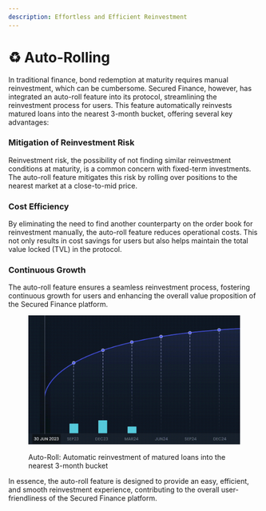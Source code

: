 ```yaml
---
description: Effortless and Efficient Reinvestment
---
```


# ♻️ Auto-Rolling

In traditional finance, bond redemption at maturity requires manual reinvestment, which can be cumbersome. Secured Finance, however, has integrated an auto-roll feature into its protocol, streamlining the reinvestment process for users. This feature automatically reinvests matured loans into the nearest 3-month bucket, offering several key advantages:

### **Mitigation of Reinvestment Risk**

Reinvestment risk, the possibility of not finding similar reinvestment conditions at maturity, is a common concern with fixed-term investments. The auto-roll feature mitigates this risk by rolling over positions to the nearest market at a close-to-mid price.

### **Cost Efficiency**

By eliminating the need to find another counterparty on the order book for reinvestment manually, the auto-roll feature reduces operational costs. This not only results in cost savings for users but also helps maintain the total value locked (TVL) in the protocol.

### **Continuous Growth**

The auto-roll feature ensures a seamless reinvestment process, fostering continuous growth for users and enhancing the overall value proposition of the Secured Finance platform.

<figure><img src="../../../.gitbook/assets/autoroll.gif" alt="" width="563"><figcaption><p>Auto-Roll: Automatic reinvestment of matured loans into the nearest 3-month bucket</p></figcaption></figure>

In essence, the auto-roll feature is designed to provide an easy, efficient, and smooth reinvestment experience, contributing to the overall user-friendliness of the Secured Finance platform.

